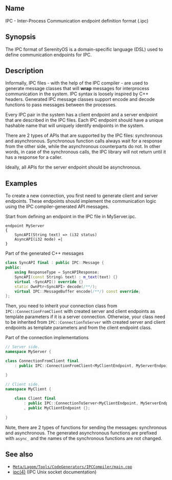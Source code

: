 ## Name

IPC - Inter-Process Communication endpoint definition format (.ipc)

## Synopsis

The IPC format of SerenityOS is a domain-specific language (DSL) used to define communication endpoints for IPC.

## Description

Informally, IPC files - with the help of the IPC compiler - are used to generate message classes that will **wrap**
messages for interprocess communication in the system. IPC syntax is loosely inspired by C++ headers. Generated IPC
message classes support encode and decode functions to pass messages between the processes.

Every IPC pair in the system has a client endpoint and a server endpoint that are described in the IPC files.
Each IPC endpoint should have a unique hashable name that will uniquely identify endpoints in the system.

There are 2 types of APIs that are supported by the IPC files: synchronous and asynchronous.
Synchronous function calls always wait for a response from the other side, while the asynchronous counterparts do not.
In other words, in case of the synchronous calls, the IPC library will not return until it has a response for a caller.

Ideally, all APIs for the server endpoint should be asynchronous.

## Examples

To create a new connection, you first need to generate client and server endpoints.
These endpoints should implement the communication logic using the IPC compiler-generated API messages.

Start from defining an endpoint in the IPC file in MyServer.ipc.

```
endpoint MyServer
{
    SyncAPI(String text) => (i32 status)
    AsyncAPI(i32 mode) =|
}
```

Part of the generated C++ messages

```c++
class SyncAPI final : public IPC::Message {
public:
    using ResponseType = SyncAPIResponse;
    SyncAPI(const String& text) : m_text(text) {}
    virtual ~SyncAPI() override {}
    static OwnPtr<SyncAPI> decode(/**/);
    virtual IPC::MessageBuffer encode(/**/) const override;
};
```

Then, you need to inherit your connection class from `IPC::ConnectionFromClient` with created server and client
endpoints as template parameters if it is a server connection. Otherwise, your class need to be inherited
from `IPC::ConnectionToServer` with created server and client endpoints as template parameters and from the client
endpoint class.

Part of the connection implementations

```c++
// Server side.
namespace MyServer {

class ConnectionFromClient final
    : public IPC::ConnectionFromClient<MyClientEndpoint, MyServerEndpoint> {};

}

// Client side.
namespace MyClient {
    
    class Client final
        : public IPC::ConnectionToServer<MyClientEndpoint, MyServerEndpoint>
        , public MyClientEndpoint {};
    
}
```

Note, there are 2 types of functions for sending the messages: synchronous and asynchronous. The generated asynchronous
functions are prefixed with `async_` and the names of the synchronous functions are not changed.

## See also

- [`Meta/Lagom/Tools/CodeGenerators/IPCCompiler/main.cpp`](../../../../../Meta/Lagom/Tools/CodeGenerators/IPCCompiler/main.cpp)
- [ipc(4)](help://man/4/ipc) (IPC Unix socket documentation) 
